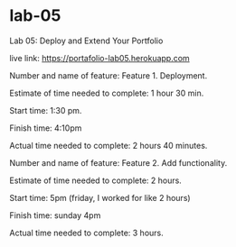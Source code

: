 # lab-05
Lab 05: Deploy and Extend Your Portfolio

live link:
https://portafolio-lab05.herokuapp.com


Number and name of feature:  Feature 1. Deployment.

Estimate of time needed to complete: 1 hour 30 min.

Start time: 1:30 pm.

Finish time: 4:10pm

Actual time needed to complete: 2 hours 40 minutes.



Number and name of feature:  Feature 2. Add functionality.

Estimate of time needed to complete: 2 hours.

Start time: 5pm (friday, I worked for like 2 hours)

Finish time: sunday 4pm

Actual time needed to complete: 3 hours.
